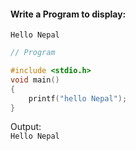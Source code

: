 #### Write a Program to display:

```Hello Nepal```

``` c
// Program

#include <stdio.h>
void main()
{
    printf("hello Nepal");
}

```

Output: <br/>```Hello Nepal```